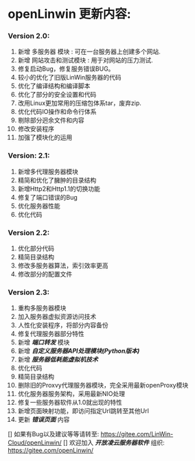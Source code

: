 # openLinwin 更新内容:

### Version 2.0:

1. 新增 多服务器 模块 : 可在一台服务器上创建多个网站.
2. 新增 网站攻击和测试模块 : 用于对网站的压力测试.
3. 修复启动Bug，修复服务错误BUG。
4. 较小的优化了旧版LinWin服务器的代码
5. 优化了编译结构和编译脚本
6. 优化了部分的安全设置和代码
7. 改用Linux更加常用的压缩包体系tar，废弃zip.
8. 优化代码IO操作和命令行体系
9. 剔除部分迥余文件和内容
10. 修改安装程序
11. 加强了模块化的运用

### Version: 2.1:

1. 新增多代理服务器模块
2. 精简和优化了臃肿的目录结构
3. 新增Http2和Http1.1的切换功能
4. 修复了端口错误的Bug
5. 优化服务器性能
6. 优化代码

### Version 2.2:

1. 优化部分代码 
2. 精简目录结构
3. 修改多服务器算法，索引效率更高
4. 修改部分的配置文件

### Version 2.3:

1. 重构多服务器模块
2. 加入服务器虚拟资源访问技术
3. 人性化安装程序，将部分内容备份
4. 修复代理服务器部分特性
5. 新增 ***端口转发*** 模块
6. 新增 ***自定义服务器API处理模块(Python版本)***
7. 新增 ***服务器低耗能虚拟机技术***
8. 优化代码
9. 精简目录结构
10. 删除旧的Proxvy代理服务器模块，完全采用最新openProxy模块
11. 优化服务器服务架构，采用最新NIO处理
12. 修复一些服务器软件从1.0就出现的特性
13. 新增页面映射功能，即访问指定Url跳转至其他Url
14. 更新 ***错误页面*** 内容

[] 如果有Bug以及建议等等请转至: https://gitee.com/LinWin-Cloud/openLinwin/
[] 欢迎加入 ***开放凌云服务器软件*** 组织: https://gitee.com/openLinwin/
